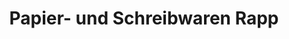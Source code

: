 ---
title: "Papier- und Schreibwaren Rapp"
url: /stuttgart/papier-und-schreibwaren-rapp/
shop: Kiosk
---